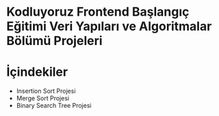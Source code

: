 # Kodluyoruz Frontend Başlangıç Eğitimi Veri Yapıları ve Algoritmalar Bölümü Projeleri
# İçindekiler
- Insertion Sort Projesi
- Merge Sort Projesi
- Binary Search Tree Projesi

